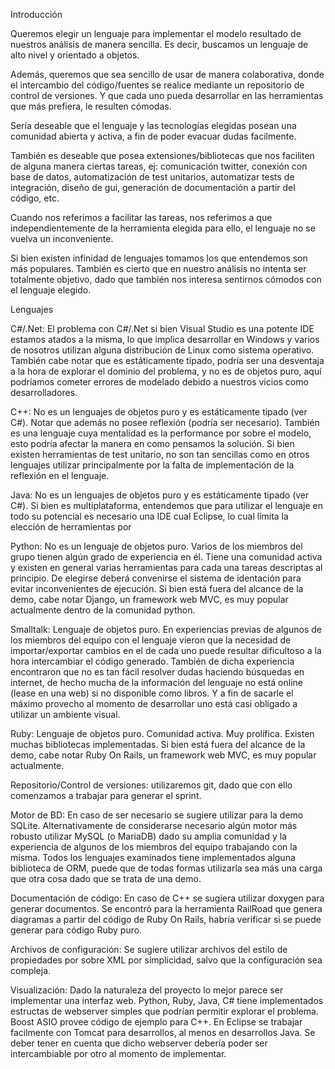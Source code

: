 Introducción

Queremos elegir un lenguaje para implementar el modelo resultado de nuestros análisis de manera sencilla. Es decir, buscamos un lenguaje de alto nivel y orientado a objetos.

Además, queremos que sea sencillo de usar de manera colaborativa, donde el intercambio del código/fuentes se realice mediante un repositorio de control de versiones. Y que cada uno pueda desarrollar en las herramientas que más prefiera, le resulten cómodas.

Sería deseable que el lenguaje y las tecnologías elegidas posean una comunidad abierta y activa, a fin de poder evacuar dudas facilmente.

También es deseable que posea extensiones/bibliotecas que nos faciliten de alguna manera ciertas tareas, ej: comunicación twitter, conexión con base de datos, automatización de test unitarios, automatizar tests de integración, diseño de gui, generación de documentación a partir del código, etc.
 
Cuando nos referimos a facilitar las tareas, nos referimos a que independientemente de la herramienta elegida para ello, el lenguaje no se vuelva un inconveniente.

Si bien existen infinidad de lenguajes tomamos los que entendemos son más populares. También es cierto que en nuestro análisis no intenta ser totalmente objetivo, dado que también nos interesa sentirnos cómodos con el lenguaje elegido.

Lenguajes

C#/.Net: El problema con C#/.Net si bien Visual Studio es una potente IDE estamos atados a la misma, lo que implica desarrollar en Windows y varios de nosotros utilizan alguna distribución de Linux como sistema operativo. También cabe notar que es estáticamente tipado, podría ser una desventaja a la hora de explorar el dominio del problema, y no es de objetos puro, aquí podríamos cometer errores de modelado debido a nuestros vicios como desarrolladores.
 
C++: No es un lenguajes de objetos puro y es estáticamente tipado (ver C#). Notar que además no posee reflexión (podría ser necesario). También es una lenguaje cuya mentalidad es la performance por sobre el modelo, esto podría afectar la manera en como pensamos la solución. Si bien existen herramientas de test unitario, no son tan sencillas como en otros lenguajes utilizar principalmente por la falta de implementación de la reflexión en el lenguaje. 

Java: No es un lenguajes de objetos puro y es estáticamente tipado (ver C#). Si bien es multiplataforma, entendemos que para utilizar el lenguaje en todo su potencial es necesario una IDE cual Eclipse, lo cual límita la elección de herramientas por

Python: No es un lenguaje de objetos puro. Varios de los miembros del grupo tienen algún grado de experiencia en él. Tiene una comunidad activa y existen en general varias herramientas para cada una tareas descriptas al principio. De elegirse deberá convenirse el sistema de identación para evitar inconvenientes de ejecución. Si bien está fuera del alcance de la demo, cabe notar Django, un framework web MVC, es muy popular actualmente dentro de la comunidad python.

Smalltalk: Lenguaje de objetos puro. En experiencias previas de algunos de los miembros del equipo con el lenguaje vieron que la necesidad de importar/exportar cambios en el de cada uno puede resultar dificultoso a la hora intercambiar el código generado. También de dicha experiencia encontraron que no es tan fácil resolver dudas haciendo búsquedas en internet, de hecho mucha de la información del lenguaje no está online (lease en una web) si no disponible como libros. Y a fin de sacarle el máximo provecho al momento de desarrollar uno está casi obligado a utilizar un ambiente visual.

Ruby: Lenguaje de objetos puro. Comunidad activa. Muy prolífica. Existen muchas bibliotecas implementadas. Si bien está fuera del alcance de la demo, cabe notar Ruby On Rails, un framework web MVC, es muy popular actualmente.

Repositorio/Control de versiones: utilizaremos git, dado que con ello comenzamos a trabajar para generar el sprint.

Motor de BD: En caso de ser necesario se sugiere utilizar para la demo SQLite. Alternativamente de considerarse necesario algún motor más robusto utilizar MySQL (o MariaDB) dado su amplia comunidad y la experiencia de algunos de los miembros del equipo trabajando con la misma. 
Todos los lenguajes examinados tiene implementados alguna biblioteca de ORM, puede que de todas formas utilizarla sea más una carga que otra cosa dado que se trata de una demo.

Documentación de código: En caso de C++ se sugiera utilizar doxygen para generar documentos. Se encontró para la herramienta RailRoad que genera diagramas a partir del código de Ruby On Rails, habría verificar si se puede generar para código Ruby puro.

Archivos de configuración: Se sugiere utilizar archivos del estilo de propiedades por sobre XML por simplicidad, salvo que la configuración sea compleja.

Visualización: Dado la naturaleza del proyecto lo mejor parece ser implementar una interfaz web.  Python, Ruby, Java, C# tiene implementados estructas de webserver simples que podrían permitir  explorar el problema. Boost ASIO provee código de ejemplo para C++. En Eclipse se trabajar facilmente con Tomcat para desarrollos, al menos en desarrollos Java. 
Se deber tener en cuenta que dicho webserver debería poder ser intercambiable por otro al momento de implementar.



